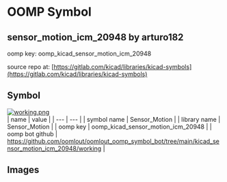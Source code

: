 # OOMP Symbol  
## sensor_motion_icm_20948  by arturo182  
  
oomp key: oomp_kicad_sensor_motion_icm_20948  
  
source repo at: [https://gitlab.com/kicad/libraries/kicad-symbols](https://gitlab.com/kicad/libraries/kicad-symbols)  
## Symbol  
  
[![working.png](working_600.png)](working.png)  
| name | value | 
| --- | --- | 
| symbol name | Sensor_Motion | 
| library name | Sensor_Motion | 
| oomp key | oomp_kicad_sensor_motion_icm_20948 | 
| oomp bot github | https://github.com/oomlout/oomlout_oomp_symbol_bot/tree/main/kicad_sensor_motion_icm_20948/working | 
## Images  
